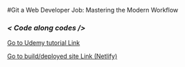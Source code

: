 #Git a Web Developer Job: Mastering the Modern Workflow
### _< Code along codes />_

[Go to Udemy tutorial Link](https://www.udemy.com/course/git-a-web-developer-job-mastering-the-modern-workflow/)


[Go to build/deployed site Link (Netlify)](https://travel-sitez.netlify.com/)